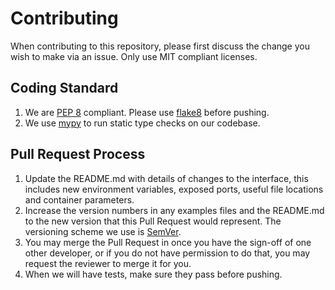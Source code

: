 # Contributing

When contributing to this repository, please first discuss the change you wish to make via an issue.
Only use MIT compliant licenses.

## Coding Standard

1. We are [PEP 8](https://www.python.org/dev/peps/pep-0008/) compliant.
   Please use [flake8](http://flake8.pycqa.org/en/latest/) before pushing.
2. We use [mypy](http://mypy-lang.org/) to run static type checks on our codebase.

## Pull Request Process

1. Update the README.md with details of changes to the interface, this includes new environment 
   variables, exposed ports, useful file locations and container parameters.
2. Increase the version numbers in any examples files and the README.md to the new version that this
   Pull Request would represent. The versioning scheme we use is [SemVer](http://semver.org/).
3. You may merge the Pull Request in once you have the sign-off of one other developer, or if you 
   do not have permission to do that, you may request the reviewer to merge it for you.
4. When we will have tests, make sure they pass before pushing.